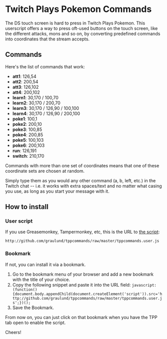 # Twitch Plays Pokemon Commands

The DS touch screen is hard to press in Twitch Plays Pokemon. This userscript offers a way to press oft-used buttons on the touch screen, like the different attacks, mons and so on, by converting predefined commands into coordinates that the stream accepts.

## Commands
Here's the list of commands that work:

* **att1**:  126,54
* **att2**:  200,54
* **att3**:  126,102
* **att4**:  200,102
* **learn1**: 30,170 / 100,70
* **learn2**: 30,170 / 200,70
* **learn3**: 30,170 / 126,90 / 100,100
* **learn4**: 30,170 / 126,90 / 200,100
* **poke1**: 100,1
* **poke2**: 200,10
* **poke3**: 100,85
* **poke4**: 200,85
* **poke5**: 100,103
* **poke6**: 200,103
* **run**:   126,191
* **switch**: 210,170

Commands with more than one set of coordinates means that one of these coordinate sets are chosen at random.

Simply type them as you would any other command (a, b, left, etc.) in the Twitch chat -- i.e. it works with extra spaces/text and no matter what casing you use, as long as you start your message with it.

## How to install

### User script

If you use Greasemonkey, Tampermonkey, etc, this is the URL to [the script](http://github.com/graulund/tppcommands/raw/master/tppcommands.user.js):

`http://github.com/graulund/tppcommands/raw/master/tppcommands.user.js`

### Bookmark

If not, you can install it via a bookmark.

1. Go to the bookmark menu of your browser and add a new bookmark with the title of your choice.
2. Copy the following snippet and paste it into the URL field: `javascript:(function(){document.body.appendChild(document.createElement('script')).src='http://github.com/graulund/tppcommands/raw/master/tppcommands.user.js';})();`
3. Save the Bookmark.

From now on, you can just click on that bookmark when you have the TPP tab open to enable the script.

Cheers!
